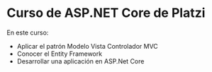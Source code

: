# Curso de ASP.NET Core de Platzi
En este curso:
- Aplicar el patrón Modelo Vista Controlador MVC
- Conocer el Entity Framework
- Desarrollar una aplicación en ASP.Net Core
